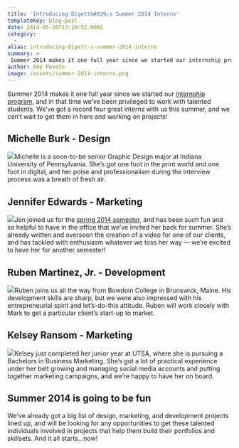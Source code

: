 ```yaml
---
title: 'Introducing Digett&#039;s Summer 2014 Interns'
templateKey: blog-post
date: 2014-05-28T13:19:52.000Z
category: 
  -
alias: introducing-digett-s-summer-2014-interns
summary: > 
 Summer 2014 makes it one full year since we started our internship program, and in that time we’ve been privileged to work with talented students. We’ve got a record four great interns with us this summer, and we can’t wait to get them in here and working on projects!
author: Amy Peveto
image: /assets/summer-2014-interns.png
---
```


Summer 2014 makes it one full year since we started our [internship program](/internship-program), and in that time we’ve been privileged to work with talented students. We’ve got a record four great interns with us this summer, and we can’t wait to get them in here and working on projects!

Michelle Burk - Design
----------------------

![](/assets/michelle-burk.png)Michelle is a soon-to-be senior Graphic Design major at Indiana University of Pennsylvania. She’s got one foot in the print world and one foot in digital, and her poise and professionalism during the interview process was a breath of fresh air.

Jennifer Edwards - Marketing
----------------------------

![](/assets/jennifer-edwards.png)Jen joined us for the [spring 2014 semester](/blog/02/04/2014/say-hi-digett-s-spring-2014-interns), and has been such fun and so helpful to have in the office that we’ve invited her back for summer. She’s already written and overseen the creation of a video for one of our clients, and has tackled with enthusiasm whatever we toss her way — we’re excited to have her for another semester!

Ruben Martinez, Jr. - Development
---------------------------------

![](/assets/ruben-martinez-jr.jpeg)Ruben joins us all the way from Bowdoin College in Brunswick, Maine. His development skills are sharp, but we were also impressed with his entrepreneurial spirit and let’s-do-this attitude. Ruben will work closely with Mark to get a particular client’s start-up to market.

Kelsey Ransom - Marketing
-------------------------

![](/assets/kelsey-ransom.png)Kelsey just completed her junior year at UTSA, where she is pursuing a Bachelors in Business Marketing. She’s got a lot of practical experience under her belt growing and managing social media accounts and putting together marketing campaigns, and we’re happy to have her on board.

Summer 2014 is going to be fun
------------------------------

We’ve already got a big list of design, marketing, and development projects lined up, and will be looking for any opportunities to get these talented individuals involved in projects that help them build their portfolios and skillsets. And it all starts...now!